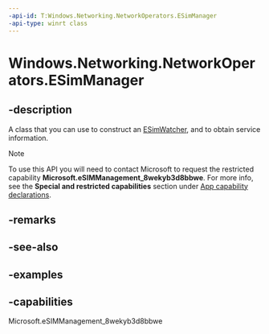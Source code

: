 ```yaml
---
-api-id: T:Windows.Networking.NetworkOperators.ESimManager
-api-type: winrt class
---
```


<!-- Class syntax.
public class ESimManager 
-->

# Windows.Networking.NetworkOperators.ESimManager

## -description
A class that you can use to construct an [ESimWatcher](esimwatcher.md), and to obtain service information.

> [!NOTE]
> To use this API you will need to contact Microsoft to request the restricted capability **Microsoft.eSIMManagement_8wekyb3d8bbwe**. For more info, see the **Special and restricted capabilities** section under [App capability declarations](/windows/uwp/packaging/app-capability-declarations?branch=live).

## -remarks

## -see-also

## -examples

## -capabilities
Microsoft.eSIMManagement_8wekyb3d8bbwe